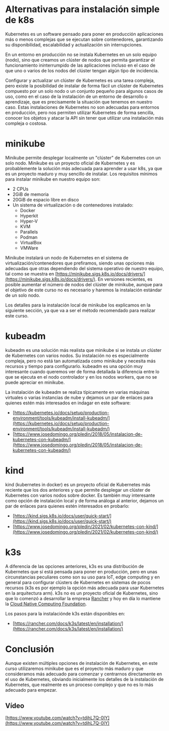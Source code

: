 # Alternativas para instalación simple de k8s

Kubernetes es un software pensado para poner en producción
aplicaciones más o menos complejas que se ejecutan sobre contenedores,
garantizando su disponibilidad, escalabilidad y actualización sin
interrupciones. 

En un entorno en producción no se instala Kubernetes
en un solo equipo (nodo), sino que creamos un clúster de nodos que
permita garantizar el funcionamiento ininterrumpido de las
aplicaciones incluso en el caso de que uno o varios de los nodos del
clúster tengan algún tipo de incidencia.

Configurar y actualizar un clúster de Kubernetes es una tarea
compleja, pero existe la posibilidad de instalar de forma fácil un
clúster de Kubernetes compuesto por un solo nodo o un conjunto pequeño
para algunos casos de uso, como en el caso de la instalación de un
entorno de desarrollo o aprendizaje, que es precisamente la situación
que tenemos en nuestro caso. Estas instalaciones de Kubernetes no son
adecuadas para entornos en producción, pero nos permiten utilizar
Kubernetes de forma sencilla, conocer los objetos y atacar la API sin
tener que utilizar una instalación más compleja o costosa.

# minikube

Minikube permite desplegar localmente un "clúster" de Kubernetes con
un solo nodo. Minikube es un proyecto oficial de Kubernetes y es
probablemente la solución más adecuada para aprender a usar k8s, ya
que es un proyecto maduro y muy sencillo de instalar. Los requisitos
mínimos para instalar minikube en nuestro equipo son:

* 2 CPUs
* 2GiB de memoria
* 20GiB de espacio libre en disco
* Un sistema de virtualización o de contenedores instalado:
  * Docker
  * Hyperkit
  * Hyper-V
  * KVM
  * Parallels
  * Podman
  * VirtualBox
  * VMWare

Minikube instalará un nodo de Kubernetes en el sistema de
virtualización/contenedores que prefiramos, siendo unas opciones más adecuadas que otras dependiendo del sistema operativo de nuestro equipo, tal como se muestra
en
[https://minikube.sigs.k8s.io/docs/drivers/](https://minikube.sigs.k8s.io/docs/drivers/). En
versiones recientes, es posible aumentar el número de nodos del
clúster de minikube, aunque para el objetivo de este curso no es
necesario y haremos la instalación estándar de un solo nodo.

Los detalles para la instalación local de minikube los explicamos en
la siguiente sección, ya que va a ser el método recomendado para
realizar este curso.

# kubeadm

kubeadm es una solución más realista que minikube si se
instala un clúster de Kubernetes con varios nodos. Su instalación no es especialmente compleja, pero no está tan automatizada
como minikube y necesita más recursos y tiempo para
configurarlo. kubeadm es una opción muy interesante cuando queremos
ver de forma detallada la diferencia entre lo que se ejecuta en el
nodo controlador y en los nodos workers, que no se puede apreciar en
minikube.

La instalación de kubeadm se realiza típicamente en varias máquinas
virtuales o varias instancias de nube y dejamos un par de enlaces para
quienes estén más interesados en indagar en este software:

* [https://kubernetes.io/docs/setup/production-environment/tools/kubeadm/install-kubeadm/](https://kubernetes.io/docs/setup/production-environment/tools/kubeadm/install-kubeadm/)
* [https://www.josedomingo.org/pledin/2018/05/instalacion-de-kubernetes-con-kubeadm/](https://www.josedomingo.org/pledin/2018/05/instalacion-de-kubernetes-con-kubeadm/)

# kind

kind (kubernetes in docker) es un proyecto oficial de Kubernetes más
reciente que los dos anteriores y que permite desplegar un clúster de
Kubernetes con varios nodos sobre docker. Es también muy interesante
como opción de instalación local y de forma análoga al anterior,
dejamos un par de enlaces para quienes estén interesados en probarlo:

* [https://kind.sigs.k8s.io/docs/user/quick-start/](https://kind.sigs.k8s.io/docs/user/quick-start/)
* [https://www.josedomingo.org/pledin/2021/02/kubernetes-con-kind/](https://www.josedomingo.org/pledin/2021/02/kubernetes-con-kind/)

# k3s

A diferencia de las opciones anteriores, k3s es una distribución de
Kubernetes que sí está pensada para poner en producción, pero en unas
circunstancias peculiares como son su uso para IoT, edge computing y
en general para configurar clústers de Kubernetes en sistemas de pocos
recursos (k3s es por ejemplo la opción más adecuada para usar
Kubernetes en la arquitectura arm). k3s no es un proyecto oficial de
Kubernetes, sino que lo comenzó a desarrollar la empresa
[Rancher](https://rancher.com/) y hoy en día lo mantiene la [Cloud
Native Computing Foundation](https://www.cncf.io/).

Los pasos para la instalaciónde k3s están disponibles en:

* [https://rancher.com/docs/k3s/latest/en/installation/](https://rancher.com/docs/k3s/latest/en/installation/)

# Conclusión

Aunque existen múltiples opciones de instalación de Kubernetes, en este curso
utilizaremos minikube que es el proyecto más maduro y que consideramos
más adecuado para comenzar y centrarnos directamente en el uso de
Kubernetes, obviando inicialmente los detalles de la instalación de
Kubernetes, que realmente es un proceso complejo y que no es lo más
adecuado para empezar.

## Vídeo

[https://www.youtube.com/watch?v=tdihL7Q-0IY](https://www.youtube.com/watch?v=tdihL7Q-0IY)
